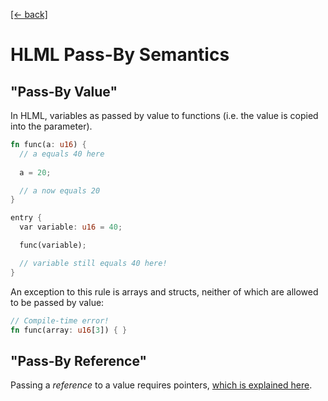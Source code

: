 [[← back]](./README.md)

# HLML Pass-By Semantics

## "Pass-By Value"
In HLML, variables as passed by value to functions (i.e. the value is copied into the parameter). 

```rust
fn func(a: u16) {
  // a equals 40 here
  
  a = 20;

  // a now equals 20
}

entry {
  var variable: u16 = 40;

  func(variable);

  // variable still equals 40 here!
}
```

An exception to this rule is arrays and structs, neither of which are allowed to be passed by value:
```rust
// Compile-time error!
fn func(array: u16[3]) { }
```

## "Pass-By Reference"
Passing a *reference* to a value requires pointers, [which is explained here](pointers.md#using-pointers-to-pass-by-reference).